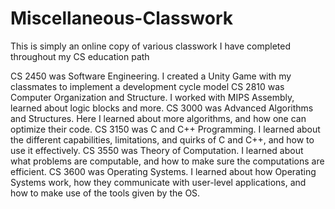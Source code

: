 # Miscellaneous-Classwork
This is simply an online copy of various classwork I have completed throughout my CS education path

CS 2450 was Software Engineering. I created a Unity Game with my classmates to implement a development cycle model
CS 2810 was Computer Organization and Structure. I worked with MIPS Assembly, learned about logic blocks and more.
CS 3000 was Advanced Algorithms and Structures. Here I learned about more algorithms, and how one can optimize their code.
CS 3150 was C and C++ Programming. I learned about the different capabilities, limitations, and quirks of C and C++, and how to use it effectively.
CS 3550 was Theory of Computation. I learned about what problems are computable, and how to make sure the computations are efficient.
CS 3600 was Operating Systems. I learned about how Operating Systems work, how they communicate with user-level applications, and how to make use of the tools given by the OS.
